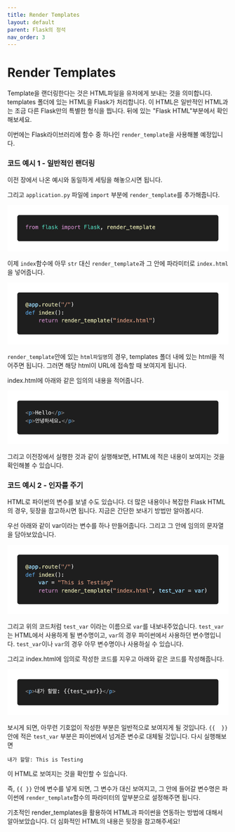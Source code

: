 ```yaml
---
title: Render Templates
layout: default
parent: Flask의 정석
nav_order: 3
---
```


# Render Templates

Template을 랜더링한다는 것은 HTML파일을 유저에게 보내는 것을 의미합니다. templates 폴더에 있는 HTML을 Flask가 처리합니다. 이 HTML은 일반적인 HTML과는 조금 다른 Flask만의 특별한 형식을 띕니다. 뒤에 있는 "Flask HTML"부분에서 확인해보세요.

이번에는 Flask라이브러리에 함수 중 하나인 `render_template`을 사용해볼 예정입니다.

### 코드 예시 1 - 일반적인 랜더링

이전 장에서 나온 예시와 동일하게 세팅을 해놓으시면 됩니다.

그리고 `application.py` 파일에 `import` 부분에 `render_template`를 추가해줍니다.

![./import_rendertemplates.png](./import_rendertemplates.png)

이제 `index`함수에 아무 `str` 대신 `render_template`과 그 안에 파라미터로 `index.html`을 넣어줍니다. 

![./render_templates_index.png](./render_templates_index.png)

`render_template`안에 있는 `html파일명`의 경우, templates 폴더 내에 있는 html을 적어주면 됩니다. 그러면 해당 html이 URL에 접속할 때 보여지게 됩니다.

index.html에 아래와 같은 임의의 내용을 적어줍니다.

![./html_example.png](./html_example.png)

그리고 이전장에서 실행한 것과 같이 실행해보면, HTML에 적은 내용이 보여지는 것을 확인해볼 수 있습니다.

### 코드 예시 2 - 인자를 주기

HTML로 파이썬의 변수를 보낼 수도 있습니다. 더 많은 내용이나 복잡한 Flask HTML의 경우, 뒷장을 참고하시면 됩니다. 지금은 간단한 보내기 방법만 알아봅시다.

우선 아래와 같이 var이라는 변수를 하나 만들어줍니다. 그리고 그 안에 임의의 문자열을 담아보았습니다.

![./render_templates_html_ex2.png](./render_templates_html_ex2.png)

그리고 위의 코드처럼 `test_var` 이라는 이름으로 `var`를 내보내주었습니다. `test_var`는 HTML에서 사용하게 될 변수명이고, `var`의 경우 파이썬에서 사용하던 변수명입니다. `test_var`이나 `var`의 경우 아무 변수명이나 사용하실 수 있습니다.

그리고 index.html에 임의로 작성한 코드를 지우고 아래와 같은 코드를 작성해줍니다.

![./render_templates_html_ex2_html.png](./render_templates_html_ex2_html.png)

보시게 되면, 아무런 기호없이 작성한 부분은 일반적으로 보여지게 될 것입니다. `{{  }}` 안에 적은 `test_var` 부분은 파이썬에서 넘겨준 변수로 대체될 것입니다. 다시 실행해보면

`내가 할말: This is Testing`

이 HTML로 보여지는 것을 확인할 수 있습니다.

즉, `{{ }}` 안에 변수를 넣게 되면, 그 변수가 대신 보여지고, 그 안에 들어갈 변수명은 파이썬에 `render_template`함수의 파라미터의 앞부분으로 설정해주면 됩니다. 

기초적인 render_templates을 활용하여 HTML과 파이썬을 연동하는 방법에 대해서 알아보았습니다. 더 심화적인 HTML의 내용은 뒷장을 참고해주세요!